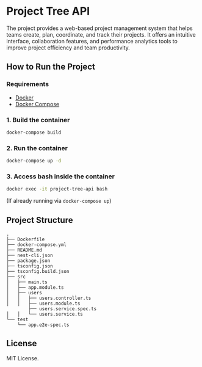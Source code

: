 # Project Tree API

The project provides a web-based project management system that helps teams create, plan, coordinate, and track their projects.
It offers an intuitive interface, collaboration features, and performance analytics tools to improve project efficiency and team productivity.

## How to Run the Project

### Requirements

- [Docker](https://www.docker.com/)
- [Docker Compose](https://docs.docker.com/compose/)

### 1. Build the container

```bash
docker-compose build
```

### 2. Run the container

```bash
docker-compose up -d
```

### 3. Access bash inside the container

```bash
docker exec -it project-tree-api bash
```
(If already running via `docker-compose up`)

## Project Structure

```
.
├── Dockerfile
├── docker-compose.yml
├── README.md
├── nest-cli.json
├── package.json
├── tsconfig.json
├── tsconfig.build.json
├── src
│   ├── main.ts
│   ├── app.module.ts
│   ├── users
│   │   ├── users.controller.ts
│   │   ├── users.module.ts
        ├── users.service.spec.ts
│   │   └── users.service.ts
└── test
    └── app.e2e-spec.ts
```

## License

MIT License.

